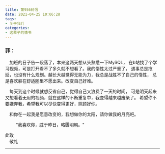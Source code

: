 ```yaml
---
title: 第956封信
date: 2021-04-25 10:06:28
tags:
- 关于我们
categories: 
- 这辈子的情书
---
```


### 菲：

&ensp;&ensp;加班的日子告一段落了，本来这两天想从头熟悉一下MySQL，
在b站找了个学习视频，可是打开看不了多久就不想看了。我的惰性太过严重了，
遇事总是拖延，也没有什么规划。越长大越觉得无能为力，我总是战胜不了自己的惰性，
总是喜欢躲在舒适圈里不愿出来。改变自己好难。    
<!--more-->
&ensp;&ensp;每天到这个时候就想反省自己，觉得自己又浪费了一天的时间，
可是明天起来又想看着无用的视频，就在这样的不断重复中，我变得越来越废柴了。
希望你不要嫌弃我，希望我可以尽快变得更好，照顾好你。   

&ensp;&ensp;和你在一起我是愿意改变的，我想做你的太阳，请你做我的月亮吧。    

&ensp;&ensp;&ensp;&ensp;&ensp;"我喜欢你，胜于昨日，略匮明朝。"   

此致   
&ensp;&ensp;敬礼   
   
---    

